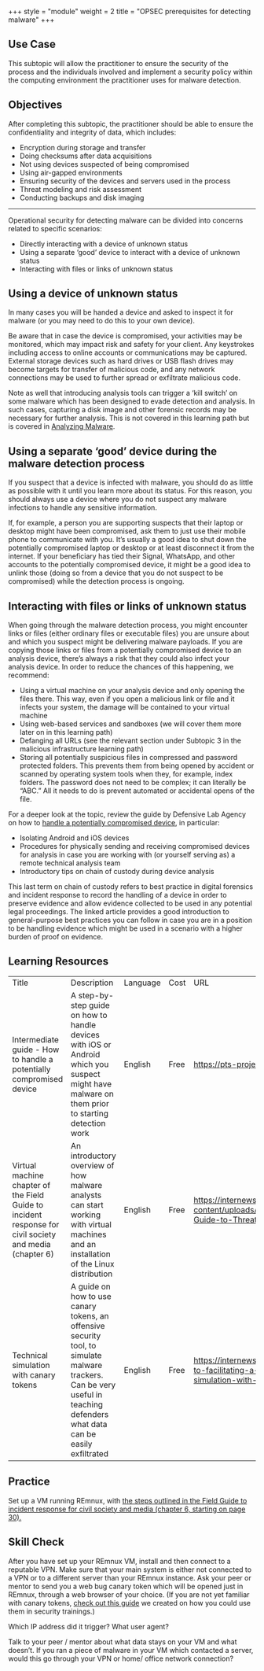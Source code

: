 +++
style = "module"
weight = 2
title = "OPSEC prerequisites for detecting malware"
+++

## Use Case

This subtopic will allow the practitioner to ensure the security of the process and the individuals involved and implement a security policy within the computing environment the practitioner uses for malware detection.

## Objectives

After completing this subtopic, the practitioner should be able to ensure the confidentiality and integrity of data, which includes:

- Encryption during storage and transfer
- Doing checksums after data acquisitions
- Not using devices suspected of being compromised
- Using air-gapped environments
- Ensuring security of the devices and servers used in the process
- Threat modeling and risk assessment
- Conducting backups and disk imaging

---

Operational security for detecting malware can be divided into concerns related to specific scenarios:

- Directly interacting with a device of unknown status
- Using a separate ‘good’ device to interact with a device of unknown status
- Interacting with files or links of unknown status

## Using a device of unknown status

In many cases you will be handed a device and asked to inspect it for malware (or you may need to do this to your own device).

Be aware that in case the device is compromised, your activities may be monitored, which may impact risk and safety for your client. Any keystrokes including access to online accounts or communications may be captured. External storage devices such as hard drives or USB flash drives may become targets for transfer of malicious code, and any network connections may be used to further spread or exfiltrate malicious code.

Note as well that introducing analysis tools can trigger a ‘kill switch’ on some malware which has been designed to evade detection and analysis. In such cases, capturing a disk image and other forensic records may be necessary for further analysis. This is not covered in this learning path but is covered in [Analyzing Malware](https://docs.google.com/document/d/1tgvDPn7FXoaZVrdULKYu8HeOrfDaoelKJLzojDDA6mg/edit).

## Using a separate ‘good’ device during the malware detection process

If you suspect that a device is infected with malware, you should do as little as possible with it until you learn more about its status. For this reason, you should always use a device where you do not suspect any malware infections to handle any sensitive information.

If, for example, a person you are supporting suspects that their laptop or desktop might have been compromised, ask them to just use their mobile phone to communicate with you. It’s usually a good idea to shut down the potentially compromised laptop or desktop or at least disconnect it from the internet. If your beneficiary has tied their Signal, WhatsApp, and other accounts to the potentially compromised device, it might be a good idea to unlink those (doing so from a device that you do not suspect to be compromised) while the detection process is ongoing.

## Interacting with files or links of unknown status

When going through the malware detection process, you might encounter links or files (either ordinary files or executable files) you are unsure about and which you suspect might be delivering malware payloads. If you are copying those links or files from a potentially compromised device to an analysis device, there’s always a risk that they could also infect your analysis device. In order to reduce the chances of this happening, we recommend:

- Using a virtual machine on your analysis device and only opening the files there. This way, even if you open a malicious link or file and it infects your system, the damage will be contained to your virtual machine
- Using web-based services and sandboxes (we will cover them more later on in this learning path)
- Defanging all URLs (see the relevant section under Subtopic 3 in the malicious infrastructure learning path)
- Storing all potentially suspicious files in compressed and password protected folders. This prevents them from being opened by accident or scanned by operating system tools when they, for example, index folders. The password does not need to be complex; it can literally be “ABC.” All it needs to do is prevent automated or accidental opens of the file.

For a deeper look at the topic, review the guide by Defensive Lab Agency on how to [handle a potentially compromised device](https://pts-project.org/guides/g6/), in particular:

- Isolating Android and iOS devices
- Procedures for physically sending and receiving compromised devices for analysis in case you are working with (or yourself serving as) a remote technical analysis team
- Introductory tips on chain of custody during device analysis

This last term on chain of custody refers to best practice in digital forensics and incident response to record the handling of a device in order to preserve evidence and allow evidence collected to be used in any potential legal proceedings. The linked article provides a good introduction to general-purpose best practices you can follow in case you are in a position to be handling evidence which might be used in a scenario with a higher burden of proof on evidence.

## Learning Resources

<table>
  <tr>
   <td>Title
   </td>
   <td>Description
   </td>
   <td>Language
   </td>
   <td>Cost
   </td>
   <td>URL
   </td>
  </tr>
  <tr>
   <td>Intermediate guide - How to handle a potentially compromised device
   </td>
   <td>A step-by-step guide on how to handle devices with iOS or Android which you suspect might have malware on them prior to starting detection work
   </td>
   <td>English
   </td>
   <td>Free
   </td>
   <td><a href="https://pts-project.org/guides/g6/">https://pts-project.org/guides/g6/</a> 
   </td>
  </tr>
  <tr>
   <td>Virtual machine chapter of the Field Guide to incident response for civil society and media (chapter 6)
   </td>
   <td>An introductory overview of how malware analysts can start working with virtual machines and an installation of the Linux distribution
   </td>
   <td>English
   </td>
   <td>Free
   </td>
   <td><a href="https://internews.org/wp-content/uploads/2023/11/Field-Guide-to-Threat-Labs.pdf">https://internews.org/wp-content/uploads/2023/11/Field-Guide-to-Threat-Labs.pdf</a> 
   </td>
  </tr>
  <tr>
   <td>Technical simulation with canary tokens
   </td>
   <td>A guide on how to use canary tokens, an offensive security tool, to simulate malware trackers. Can be very useful in teaching defenders what data can be easily exfiltrated
   </td>
   <td>English
   </td>
   <td>Free
   </td>
   <td><a href="https://internews.org/resource/guide-to-facilitating-a-technical-simulation-with-canary-tokens/">https://internews.org/resource/guide-to-facilitating-a-technical-simulation-with-canary-tokens/</a>
   </td>
  </tr>
</table>

## Practice

Set up a VM running REmnux, with [the steps outlined in the Field Guide to incident response for civil society and media (chapter 6, starting on page 30).](https://internews.org/wp-content/uploads/2023/11/Field-Guide-to-Threat-Labs.pdf)

## Skill Check

After you have set up your REmnux VM, install and then connect to a reputable VPN. Make sure that your main system is either not connected to a VPN or to a different server than your REmnux instance. Ask your peer or mentor to send you a web bug canary token which will be opened just in REmnux, through a web browser of your choice. (If you are not yet familiar with canary tokens, [check out this guide](https://internews.org/resource/guide-to-facilitating-a-technical-simulation-with-canary-tokens/) we created on how you could use them in security trainings.)

Which IP address did it trigger? What user agent?

Talk to your peer / mentor about what data stays on your VM and what doesn’t. If you ran a piece of malware in your VM which contacted a server, would this go through your VPN or home/ office network connection?
